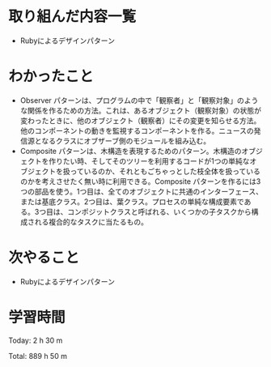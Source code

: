 # 取り組んだ内容一覧
- Rubyによるデザインパターン

# わかったこと
- Observer パターンは、プログラムの中で「観察者」と「観察対象」のような関係を作るための方法。これは、あるオブジェクト（観察対象）の状態が変わったときに、他のオブジェクト（観察者）にその変更を知らせる方法。他のコンポーネントの動きを監視するコンポーネントを作る。ニュースの発信源となるクラスにオブザーブ側のモジュールを組み込む。
- Composite パターンは、木構造を表現するためのパターン。木構造のオブジェクトを作りたい時、そしてそのツリーを利用するコードが1つの単純なオブジェクトを扱っているのか、それともごちゃっとした枝全体を扱っているのかを考えさせたく無い時に利用できる。Composite パターンを作るには3つの部品を使う。1つ目は、全てのオブジェクトに共通のインターフェース、または基底クラス。2つ目は、葉クラス。プロセスの単純な構成要素である。3つ目は、コンポジットクラスと呼ばれる、いくつかの子タスクから構成される複合的なタスクに当たるもの。

# 次やること
- Rubyによるデザインパターン

# 学習時間
Today: 2 h 30 m

Total: 889 h 50 m
